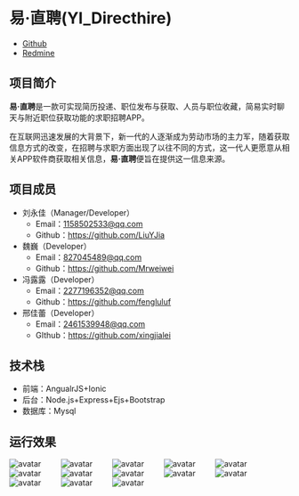 # 易·直聘(YI_Directhire)
+ [Github](https://github.com/LiuYJia/YI_Directhire)
+ [Redmine](http://10.7.1.5/projects/h5_yi_directhire?jump=welcome)
## 项目简介
**易·直聘**是一款可实现简历投递、职位发布与获取、人员与职位收藏，简易实时聊天与附近职位获取功能的求职招聘APP。
  
在互联网迅速发展的大背景下，新一代的人逐渐成为劳动市场的主力军，随着获取信息方式的改变，在招聘与求职方面出现了以往不同的方式，这一代人更愿意从相关APP软件商获取相关信息，**易·直聘**便旨在提供这一信息来源。
## 项目成员
+ 刘永佳（Manager/Developer）   
   + Email：1158502533@qq.com
   + Github：https://github.com/LiuYJia
+ 魏巍（Developer）
   + Email：827045489@qq.com
   + Github：https://github.com/Mrweiwei
+ 冯露露（Developer）
   + Email：2277196352@qq.com
   + Github：https://github.com/fengluluf
+ 邢佳蕾（Developer）
   + Email：2461539948@qq.com
   + GIthub：https://github.com/xingjialei
## 技术栈
+ 前端：AngualrJS+Ionic
+ 后台：Node.js+Express+Ejs+Bootstrap
+ 数据库：Mysql
## 运行效果
![avatar](images/1.png)&nbsp;&nbsp;&nbsp;&nbsp;&nbsp;&nbsp;&nbsp;&nbsp;
![avatar](https://raw.githubusercontent.com/LiuYJia/YI_Directhire/master/images/2.png)&nbsp;&nbsp;&nbsp;&nbsp;&nbsp;&nbsp;&nbsp;&nbsp;
![avatar](https://raw.githubusercontent.com/LiuYJia/YI_Directhire/master/images/3.png)&nbsp;&nbsp;&nbsp;&nbsp;&nbsp;&nbsp;&nbsp;&nbsp;
![avatar](https://raw.githubusercontent.com/LiuYJia/YI_Directhire/master/images/13.png)&nbsp;&nbsp;&nbsp;&nbsp;&nbsp;&nbsp;&nbsp;&nbsp;
![avatar](https://raw.githubusercontent.com/LiuYJia/YI_Directhire/master/images/4.png)&nbsp;&nbsp;&nbsp;&nbsp;&nbsp;&nbsp;&nbsp;&nbsp;
![avatar](https://raw.githubusercontent.com/LiuYJia/YI_Directhire/master/images/5.png)&nbsp;&nbsp;&nbsp;&nbsp;&nbsp;&nbsp;&nbsp;&nbsp;
![avatar](https://raw.githubusercontent.com/LiuYJia/YI_Directhire/master/images/6.png)&nbsp;&nbsp;&nbsp;&nbsp;&nbsp;&nbsp;&nbsp;&nbsp;
![avatar](https://raw.githubusercontent.com/LiuYJia/YI_Directhire/master/images/7.png)&nbsp;&nbsp;&nbsp;&nbsp;&nbsp;&nbsp;&nbsp;&nbsp;
![avatar](https://raw.githubusercontent.com/LiuYJia/YI_Directhire/master/images/8.png)&nbsp;&nbsp;&nbsp;&nbsp;&nbsp;&nbsp;&nbsp;&nbsp;
![avatar](https://raw.githubusercontent.com/LiuYJia/YI_Directhire/master/images/9.png)&nbsp;&nbsp;&nbsp;&nbsp;&nbsp;&nbsp;&nbsp;&nbsp;
![avatar](https://raw.githubusercontent.com/LiuYJia/YI_Directhire/master/images/10.png)&nbsp;&nbsp;&nbsp;&nbsp;&nbsp;&nbsp;&nbsp;&nbsp;
![avatar](https://raw.githubusercontent.com/LiuYJia/YI_Directhire/master/images/11.png)&nbsp;&nbsp;&nbsp;&nbsp;&nbsp;&nbsp;&nbsp;&nbsp;
![avatar](https://raw.githubusercontent.com/LiuYJia/YI_Directhire/master/images/12.png)&nbsp;&nbsp;&nbsp;&nbsp;&nbsp;&nbsp;&nbsp;&nbsp;
